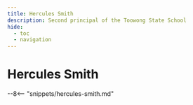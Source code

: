 ```yaml
---
title: Hercules Smith
description: Second principal of the Toowong State School
hide:
  - toc
  - navigation 
---
```


# Hercules Smith

<!--
**ddmmmyyyy — ddmmmyyyy**
-->

--8<-- "snippets/hercules-smith.md"
